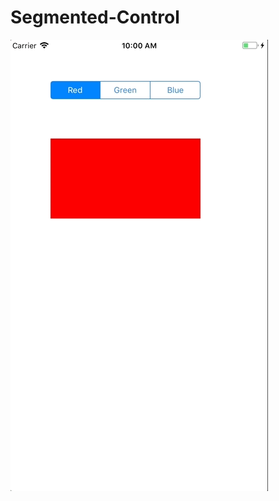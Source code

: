 # Segmented-Control




![](https://github.com/zhiyao92/Segmented-Control/blob/master/Feb-22-2018%2010-00-58.gif)

